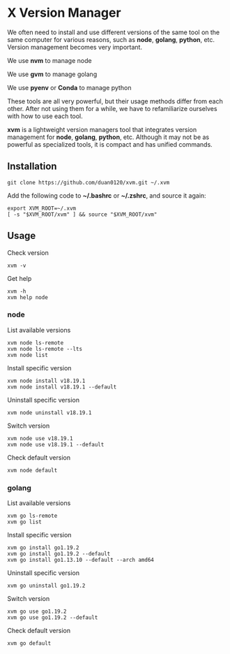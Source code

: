 # X Version Manager

We often need to install and use different versions of the same tool on the same computer for various reasons, such as **node**, **golang**, **python**, etc. Version management becomes very important.

We use **nvm** to manage node

We use **gvm** to manage golang

We use **pyenv** or **Conda** to manage python

These tools are all very powerful, but their usage methods differ from each other. After not using them for a while, we have to refamiliarize ourselves with how to use each tool.

**xvm** is a lightweight version managers tool that integrates version management for **node**, **golang**, **python**, etc. Although it may not be as powerful as specialized tools, it is compact and has unified commands.

## Installation

```
git clone https://github.com/duan0120/xvm.git ~/.xvm
```

Add the following code to **~/.bashrc** or **~/.zshrc**, and source it again:

```
export XVM_ROOT=~/.xvm
[ -s "$XVM_ROOT/xvm" ] && source "$XVM_ROOT/xvm"
```

## Usage

Check version

```
xvm -v
```

Get help

```
xvm -h
xvm help node
```

### node

List available versions

```
xvm node ls-remote
xvm node ls-remote --lts
xvm node list
```

Install specific version

```
xvm node install v18.19.1
xvm node install v18.19.1 --default
```

Uninstall specific version

```
xvm node uninstall v18.19.1
```

Switch version

```
xvm node use v18.19.1
xvm node use v18.19.1 --default
```

Check default version

```
xvm node default
```

### golang

List available versions

```
xvm go ls-remote
xvm go list
```

Install specific version

```
xvm go install go1.19.2
xvm go install go1.19.2 --default
xvm go install go1.13.10 --default --arch amd64
```

Uninstall specific version

```
xvm go uninstall go1.19.2
```

Switch version

```
xvm go use go1.19.2
xvm go use go1.19.2 --default
```

Check default version

```
xvm go default
```